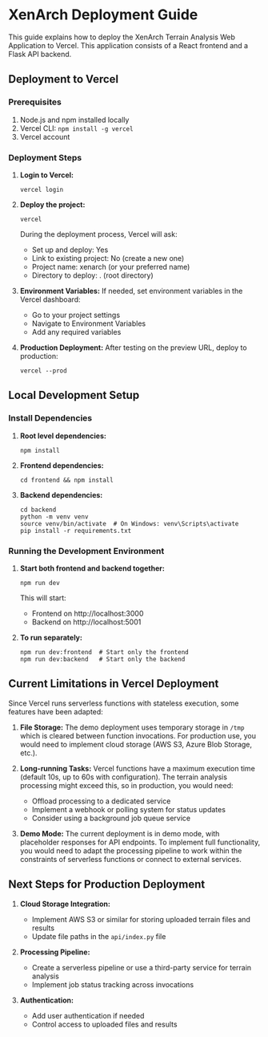 # XenArch Deployment Guide

This guide explains how to deploy the XenArch Terrain Analysis Web Application to Vercel. This application consists of a React frontend and a Flask API backend.

## Deployment to Vercel

### Prerequisites

1. Node.js and npm installed locally
2. Vercel CLI: `npm install -g vercel`
3. Vercel account

### Deployment Steps

1. **Login to Vercel:**
   ```
   vercel login
   ```

2. **Deploy the project:**
   ```
   vercel
   ```

   During the deployment process, Vercel will ask:
   - Set up and deploy: Yes
   - Link to existing project: No (create a new one)
   - Project name: xenarch (or your preferred name)
   - Directory to deploy: . (root directory)

3. **Environment Variables:**
   If needed, set environment variables in the Vercel dashboard:
   - Go to your project settings
   - Navigate to Environment Variables
   - Add any required variables

4. **Production Deployment:**
   After testing on the preview URL, deploy to production:
   ```
   vercel --prod
   ```

## Local Development Setup

### Install Dependencies

1. **Root level dependencies:**
   ```
   npm install
   ```

2. **Frontend dependencies:**
   ```
   cd frontend && npm install
   ```

3. **Backend dependencies:**
   ```
   cd backend
   python -m venv venv
   source venv/bin/activate  # On Windows: venv\Scripts\activate
   pip install -r requirements.txt
   ```

### Running the Development Environment

1. **Start both frontend and backend together:**
   ```
   npm run dev
   ```

   This will start:
   - Frontend on http://localhost:3000
   - Backend on http://localhost:5001

2. **To run separately:**
   ```
   npm run dev:frontend  # Start only the frontend
   npm run dev:backend   # Start only the backend
   ```

## Current Limitations in Vercel Deployment

Since Vercel runs serverless functions with stateless execution, some features have been adapted:

1. **File Storage:** The demo deployment uses temporary storage in `/tmp` which is cleared between function invocations. For production use, you would need to implement cloud storage (AWS S3, Azure Blob Storage, etc.).

2. **Long-running Tasks:** Vercel functions have a maximum execution time (default 10s, up to 60s with configuration). The terrain analysis processing might exceed this, so in production, you would need:
   - Offload processing to a dedicated service
   - Implement a webhook or polling system for status updates
   - Consider using a background job queue service

3. **Demo Mode:** The current deployment is in demo mode, with placeholder responses for API endpoints. To implement full functionality, you would need to adapt the processing pipeline to work within the constraints of serverless functions or connect to external services.

## Next Steps for Production Deployment

1. **Cloud Storage Integration:**
   - Implement AWS S3 or similar for storing uploaded terrain files and results
   - Update file paths in the `api/index.py` file

2. **Processing Pipeline:**
   - Create a serverless pipeline or use a third-party service for terrain analysis
   - Implement job status tracking across invocations

3. **Authentication:**
   - Add user authentication if needed
   - Control access to uploaded files and results 